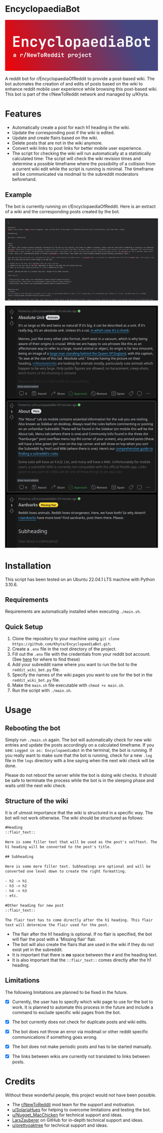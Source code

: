 # EncyclopaediaBot

![EncyclopaediaBot a r/NewToReddit project](header.jpg)

A reddit bot for r/EncyclopaediaOfReddit to provide a post-based wiki. The bot
automates the creation of and edits of posts based on the wiki to enhance reddit
mobile user experience while browsing this post-based wiki. This bot is part of
the r/NewToReddit network and managed by u/Khyta.

# Features

- Automatically create a post for each h1 heading in the wiki.
- Update the corresponding post if the wiki is edited.
- Update and create flairs based on the wiki.
- Delete posts that are not in the wiki anymore.
- Convert wiki links to post links for better mobile user experience.
- The script for checking the wiki will run automatically at a statistically
  calculated time: The script will check the wiki revision times and determine a
  possible timeframe where the possibility of a collision from a current wiki
  edit while the script is running is minimal. The timeframe will be
  communicated via modmail to the subreddit moderators beforehand.

## Example

The bot is currently running on r/EncyclopaediaOfReddit. Here is an extract of a
wiki and the corresponding posts created by the bot.

![A wiki page](wiki_example.png)

![Posts created by the bot](posts_example.png)

# Installation

This script has been tested on an Ubuntu 22.04.1 LTS machine with Python 3.10.6.

## Requirements

Requirements are automatically installed when executing `./main.sh`.

## Quick Setup

1. Clone the repository to your machine using `git clone https://github.com/Khyta/EncyclopaediaBot.git`.
2. Create a `.env` file in the root directory of the project.
3. Fill out the `.env` file with the credentials from your reddit bot account.
   (See [here](https://www.reddit.com/prefs/apps) for where to find these)
4. Add your subreddit name where you want to run the bot to the `reddit_wiki_bot.py` file.
5. Specify the names of the wiki pages you want to use for the bot in the
   `reddit_wiki_bot.py` file.
6. Make the `main.sh` file executable with `chmod +x main.sh`.
7. Run the script with `./main.sh`.

# Usage

## Rebooting the bot

Simply run `./main.sh` again. The bot will automatically check for new wiki
entries and update the posts accordingly on a calculated timeframe. If you see:
`Logged in as: EncyclopaediaBot` in the terminal, the bot is running. If you
really want to make sure that the bot is running, check for a new `.log` file in
the `logs` directory with a line saying when the next wiki check will be done.

Please do not reboot the server while the bot is doing wiki checks. It should be
safe to terminate the process while the bot is in the sleeping phase and waits
until the next wiki check.

## Structure of the wiki

It is of utmost importance that the wiki is structured in a specific way. The
bot will not work otherwise. The wiki should be structured as follows:

```
#Heading
::flair_text::

Here is some filler text that will be used as the post's selftext. The h1 heading will be converted to the post's title.

## Subheading

Here is some more filler text. Subheadings are optional and will be converted one level down to create the right formatting.

- h2 -> h1
- h3 -> h2
- h4 -> h3
- etc.

#Other heading for new post
::flair_text::

The flair text has to come directly after the h1 heading. This flair text will determine the flair used for the post.
```

- The flair after the h1 heading is optional. If no flair is specified, the bot
will flair the post with a 'Missing flair' flair. 
- The bot will also create the flairs that are used in the wiki if they do not
exist yet in the subreddit.
- It is important that there is **no** space between the `#` and the heading text.
- It is also important that the `::flair_text::` comes directly after the h1
  heading.

## Limitations

The following limitations are planned to be fixed in the future.

- [x] Currently, the user has to specify which wiki page to use for the bot to work.
It is planned to automate this process in the future and include a command to
exclude specific wiki pages from the bot. 
- [x] The bot currently does not check for duplicate posts and wiki edits.
- [x] The bot does not throw an error via modmail or other reddit specific
  communications if something goes wrong.
- [x] The bot does not make periodic posts and has to be started manually.
- [x] The links between wikis are currently not translated to links between
  posts.
  

# Credits

Without these wonderful people, this project would not have been possible.

- The [r/NewToReddit](https://www.reddit.com/r/NewToReddit/) mod team for the support and motivation.
- [u/SolariaHues](https://www.reddit.com/user/SolariaHues) for helping to overcome limitations and testing the
  bot.
- [u/Nugget_MacChicken](https://www.reddit.com/user/Nugget_MacChicken) for technical support and ideas.
- [LarsZauberer](https://github.com/LarsZauberer) on GitHub for in-depth technical support and ideas.
- [u/prettyoaktree](https://www.reddit.com/user/prettyoaktree) for technical support and ideas.